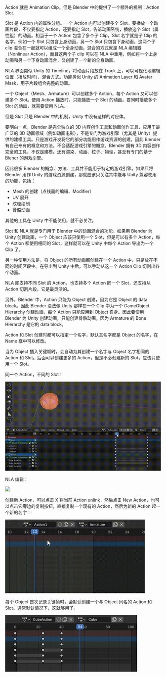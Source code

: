 Action 就是 Animation Clip。但是 Blender 中的提供了一个额外的机制：Action Slot.

Slot 是 Action 内的属性分组。一个 Action 内可以创建多个 Slot。要播放一个动画片段，不仅要指定 Action，还要指定 Slot，告诉动画系统，播放这个 Slot（属性组）的动画。相当于一个  Action 包含了多个子 Clip，Slot 名字就是子 Clip 的名字。例如一个 Slot 只包含上身动画，另一个 Slot 只包含下身动画。这两个子 clip 混合在一起就可以组成一个全身动画，混合的方式就是 NLA 编辑器（Nonlinear Action），而且这两个子 clip 可以在 NLA 中重用，例如将一个上身动画和另一个下身动画混合，又创建了一个新的全身动画。

NLA 界面类似 Unity 的 Timeline，将动画片段放在 Track 上，可以可视化地编辑位置（播放时间）、混合方式。功能类似 Unity 的 Animation Layer 和 Avatar Mask，用子片段组合完整的动画。

一个 Object（Mesh、Armature）可以创建多个 Action，每个 Action 又可以创建多个 Slot。使用 Action 播放时，只能播放一个 Slot 的动画。要同时播放多个 Slot 的动画，就需要使用 NLA。

但是 Slot 只是 Blender 中的机制，Unity 中没有这样的对应体。

要明白一点，Blender 是完全独立的 3D 内容创作工具和动画创作工具，应用于最广泛的 3D 动画领域（例如动画电影），不是专门为游戏引擎（尤其是 Unity）提供的建模工具。只是游戏开发将它的部分功能用作游戏资源的创建。因此 Blender 有自己专有的概念和方法，不会适配游戏引擎的概念。Blender 拥有 3D 内容创作完全的工具，不仅是建模，还有渲染、动画、粒子、物理，甚至有专门的基于 Blener 的游戏引擎。

因此很多 Blender 的概念、方法、工具并不能用于特定的游戏引擎。如果只将 Blender 用作 Unity 的游戏资源创建，那就应该只关注其中能与 Unity 兼容使用的功能，包括：

- Mesh 的创建（点线面的编辑、Modifier）
- UV 展开
- 纹理绘制
- 骨骼动画

其他的工具在 Unity 中不能使用，就不必关注。

Slot 和 NLA 就是专门用于 Blender 中的动画混合的功能。如果用 Blender 为 Unity 创建动画，一个 Object 应该只使用一个 Slot，但是可以有多个 Action，每个 Action 都使用相同的 Slot，这样就可以在 Unity 中每个 Action 导出为一个 Clip 了。

另一种使用方法是，将 Object 的所有动画都创建在一个 Action 中，只是放在不同的时间区段中。在导出到 Unity 中后，可以手动从这一个 Action Clip 切割出各个动画。

NLA 即支持不同 Slot 的 Action，也支持多个 Action 同一个 Slot，还支持从 Action 切割片段，它是最灵活的。

另外，Blender 中，Action 只能为 Object 创建，因为它是 Object 的 data block。因此 Blender 没法像 Unity 那样在一个 Clip 中为一个 GameObject Hierarchy 创建动画，每个 Action 只能应用到 Object 自身。因此要使用 Blender 为 Unity 创建动画，只能创建骨骼动画，因为 Armature 的 Bone Hierarchy 是它的 data block。

Action 和 Slot 创建时都可以指定一个名字，默认其名字都是 Object 的名字，在 Name 框中可以修改。

当为 Object 插入关键帧时，会自动为其创建一个名字与 Object 名字相同的 Action 和 Slot。后面可以创建更多的 Action，但是不必创建新的 Slot，应该只使用一个 Slot。

同一个 Action，不同的 Slot：

![](./ActionSlot.gif)

NLA 编辑：

![](./NLA_Actions.gif)

创建新 Action，可以点击 X 将当前 Action unlink，然后点击 New Action，也可以点击它旁边的复制按钮，直接复制一个现有的 Action，然后为新的 Action 起一个新的名字：

![](./NewAction.gif)

每个 Object 首次记录关键帧时，会默认创建一个与 Object 同名的 Action 和 Slot。通常默认情况下，这就够用了。

![](./DefaultAction.png)